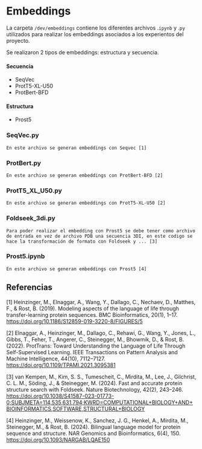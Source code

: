 # Embeddings
La carpeta `/dev/embeddings` contiene los diferentes archivos .`ipynb` y .`py` utilizados para realizar los embeddings asociados a los experientos del proyecto.

Se realizaron 2 tipos de embeddings: estructura y secuencia.

#### Secuencia
* SeqVec
* ProtT5-XL-U50
* ProtBert-BFD

#### Estructura
* Prost5

### SeqVec.py

    En este archivo se generan embeddings con Seqvec [1]
    
### ProtBert.py
    En este archivo se generan embeddings con ProtBert-BFD [2]
    
### ProtT5_XL_U50.py
    En este archivo se generan embeddings con ProtT5-XL-U50 [2]
    
### Foldseek_3di.py
    Para poder realizar el embedding con Prost5 se debe tener como archivo de entrada en vez de archivo PDB una secuencia 3DI, en este codigo se hace la transformación de formato con Foldseek y ... [3]
    
### Prost5.ipynb
    En este archivo se generan embeddings con Prost5 [4]

## Referencias
[1] Heinzinger, M., Elnaggar, A., Wang, Y., Dallago, C., Nechaev, D., Matthes, F., & Rost, B. (2019). Modeling aspects of the language of life through transfer-learning protein sequences. BMC Bioinformatics, 20(1), 1–17. https://doi.org/10.1186/S12859-019-3220-8/FIGURES/5

[2] Elnaggar, A., Heinzinger, M., Dallago, C., Rehawi, G., Wang, Y., Jones, L., Gibbs, T., Feher, T., Angerer, C., Steinegger, M., Bhowmik, D., & Rost, B. (2022). ProtTrans: Toward Understanding the Language of Life Through Self-Supervised Learning. IEEE Transactions on Pattern Analysis and Machine Intelligence, 44(10), 7112–7127. https://doi.org/10.1109/TPAMI.2021.3095381

[3] van Kempen, M., Kim, S. S., Tumescheit, C., Mirdita, M., Lee, J., Gilchrist, C. L. M., Söding, J., & Steinegger, M. (2024). Fast and accurate protein structure search with Foldseek. Nature Biotechnology, 42(2), 243–246. https://doi.org/10.1038/S41587-023-01773-0;SUBJMETA=114,535,631,794;KWRD=COMPUTATIONAL+BIOLOGY+AND+BIOINFORMATICS,SOFTWARE,STRUCTURAL+BIOLOGY

[4] Heinzinger, M., Weissenow, K., Sanchez, J. G., Henkel, A., Mirdita, M., Steinegger, M., & Rost, B. (2024). Bilingual language model for protein sequence and structure. NAR Genomics and Bioinformatics, 6(4), 150. https://doi.org/10.1093/NARGAB/LQAE150





